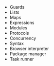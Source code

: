 - Guards
- Lists
- Maps
- Expressions
- Modules
- Protocols
- Concurrency
- Syntax
- Browser interpreter
- Package manager
- Task runner
